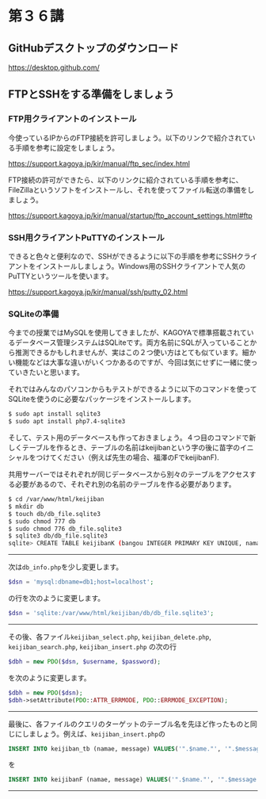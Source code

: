 # 第３６講

## GitHubデスクトップのダウンロード

https://desktop.github.com/

## FTPとSSHをする準備をしましょう

### FTP用クライアントのインストール

今使っているIPからのFTP接続を許可しましょう。以下のリンクで紹介されている手順を参考に設定をしましょう。

https://support.kagoya.jp/kir/manual/ftp_sec/index.html

FTP接続の許可ができたら、以下のリンクに紹介されている手順を参考に、FileZillaというソフトをインストールし、それを使ってファイル転送の準備をしましょう。

https://support.kagoya.jp/kir/manual/startup/ftp_account_settings.html#ftp

### SSH用クライアントPuTTYのインストール

できると色々と便利なので、SSHができるように以下の手順を参考にSSHクライアントをインストールしましょう。Windows用のSSHクライアントで人気のPuTTYというツールを使います。

https://support.kagoya.jp/kir/manual/ssh/putty_02.html

### SQLiteの準備

今までの授業ではMySQLを使用してきましたが、KAGOYAで標準搭載されているデータベース管理システムはSQLiteです。両方名前にSQLが入っていることから推測できるかもしれませんが、実はこの２つ使い方はとても似ています。細かい機能などは大事な違いがいくつかあるのですが、今回は気にせずに一緒に使っていきたいと思います。

それではみんなのパソコンからもテストができるように以下のコマンドを使ってSQLiteを使うのに必要なパッケージをインストールします。

```sh
$ sudo apt install sqlite3
$ sudo apt install php7.4-sqlite3
```

そして、テスト用のデータベースも作っておきましょう。４つ目のコマンドで新しくテーブルを作るとき、テーブルの名前はkeijibanという字の後に苗字のイニシャルをつけてください（例えば先生の場合、福澤のFでkeijibanF).

共用サーバーではそれぞれが同じデータベースから別々のテーブルをアクセスする必要があるので、それぞれ別の名前のテーブルを作る必要があります。

```sh
$ cd /var/www/html/keijiban
$ mkdir db
$ touch db/db_file.sqlite3
$ sudo chmod 777 db
$ sudo chmod 776 db_file.sqlite3
$ sqlite3 db/db_file.sqlite3
sqlite> CREATE TABLE keijibanK (bangou INTEGER PRIMARY KEY UNIQUE, namae TEXT, message TEXT); 
```

---

次は`db_info.php`を少し変更します。

```php
$dsn = 'mysql:dbname=db1;host=localhost';
```

の行を次のように変更します。

```php
$dsn = 'sqlite:/var/www/html/keijiban/db/db_file.sqlite3';
```

---

その後、各ファイル`keijiban_select.php`, `keijiban_delete.php`, `keijiban_search.php`, `keijiban_insert.php` の次の行

```php
$dbh = new PDO($dsn, $username, $password);
```

を次のように変更します。

```php
$dbh = new PDO($dsn);
$dbh->setAttribute(PDO::ATTR_ERRMODE, PDO::ERRMODE_EXCEPTION);
```

---

最後に、各ファイルのクエリのターゲットのテーブル名を先ほど作ったものと同じにしましょう。例えば、`keijiban_insert.php`の

```sql
INSERT INTO keijiban_tb (namae, message) VALUES('".$name."', '".$message."');
```

を

```sql
INSERT INTO keijibanF (namae, message) VALUES('".$name."', '".$message."');
```

---

